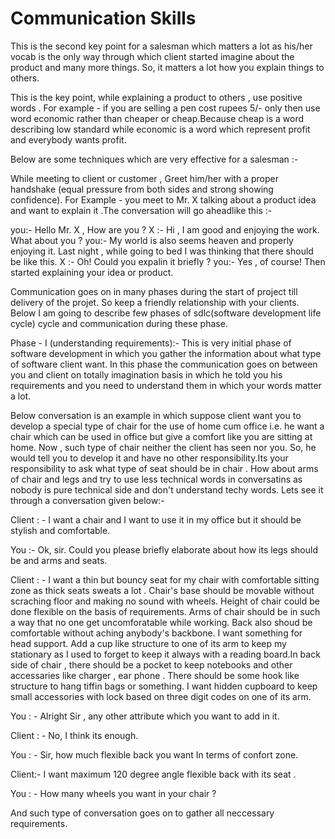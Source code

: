 # Communication Skills

This is the second key point for a salesman which matters a lot as his/her vocab is the only way through which client 
started imagine about the product and many more things. So, it matters a lot how you explain things to others.

This is the key point, while explaining a product to others , use positive words . For example - if you are selling a pen cost rupees 5/- only then use word economic rather than cheaper or cheap.Because cheap is a word describing low standard while economic is a word which represent profit and everybody wants profit.

Below are some techniques which are very effective for a salesman :-

While meeting to client or customer , Greet him/her with a proper handshake (equal pressure from both sides and strong showing confidence). For Example - you meet to Mr. X talking about a product idea and want to explain it .The conversation will go aheadlike this :-

you:- Hello Mr. X , How are you ?
X  :- Hi , I am good and enjoying the work. What about you ?
you:- My world is also seems heaven and properly enjoying it. Last night , while going to bed I was thinking that there 
      should be like this.
X  :- Oh! Could you expalin it briefly ?
you:- Yes , of course! Then started explaining your idea or product.

Communication goes on in many phases during the start of project till delivery of the projet. So keep a friendly relationship with your clients. Below I am going to describe few phases of sdlc(software development life cycle) cycle and communication during these phase.

Phase - I (understanding requirements):- This is very initial phase of software development in which you gather the information about what type of software client want. In this phase the communication goes on between you and client on totally imagination basis in which he told you his requirements and you need to understand them in which your words matter a lot.

Below conversation is an example in which suppose client want you to develop a special type of chair for the use of home cum office i.e. he want a chair which can be used in office but give a comfort like you are sitting at home. Now , such type of chair neither the client has seen nor you. So, he would tell you to develop it and have no other responsibility.Its your responsibility to ask what type of seat should be in chair . How about arms of chair and legs and try to use less technical words in conversatins as nobody is pure technical side and don't understand  techy words. Lets see it through a conversation given below:-

Client : - I want a chair and I want to use it in my office but it should be stylish and comfortable.

You :- Ok, sir. Could you please briefly elaborate about how its legs should be and arms and seats.

Client : - I want a thin but bouncy seat for my chair with comfortable sitting zone as thick seats sweats a lot .              Chair's base should be movable without scraching floor and making no sound with wheels. Height of chair                could be done flexible on the basis of requirements. Arms of chair should be in such a way that no one              get uncomforatable while working. Back also shoud be comfortable without aching anybody's backbone. I                want something for head support. Add a cup like structure to one of its arm to keep my stationary as I              used to forget to keep it always with a reading board.In back side of chair , there should be a pocket              to keep notebooks and other accessaries like charger , ear phone . There should be some hook like                    structure to hang tiffin bags or something. I want hidden cupboard to keep small accessories with lock              based on three digit codes on one of its arm.

You : - Alright Sir , any other attribute which you want to add in it.

Client : - No, I think its enough.

You : - Sir, how much flexible back you want In terms of confort zone.

Client:- I want maximum 120 degree angle flexible back with its seat .

You : - How many wheels you want in your chair ?

And such type of conversation goes on to gather all neccessary requirements.




